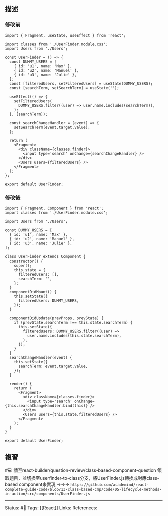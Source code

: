 

## 描述

### 修改前

```
import { Fragment, useState, useEffect } from 'react';

import classes from './UserFinder.module.css';
import Users from './Users';

const UserFinder = () => {
  const DUMMY_USERS = [
    { id: 'u1', name: 'Max' },
    { id: 'u2', name: 'Manuel' },
    { id: 'u3', name: 'Julie' },
  ];
  const [filteredUsers, setFilteredUsers] = useState(DUMMY_USERS);
  const [searchTerm, setSearchTerm] = useState('');

  useEffect(() => {
    setFilteredUsers(
      DUMMY_USERS.filter((user) => user.name.includes(searchTerm)),
    );
  }, [searchTerm]);

  const searchChangeHandler = (event) => {
    setSearchTerm(event.target.value);
  };

  return (
    <Fragment>
      <div className={classes.finder}>
        <input type='search' onChange={searchChangeHandler} />
      </div>
      <Users users={filteredUsers} />
    </Fragment>
  );
};

export default UserFinder;
```


### 修改後

```
import { Fragment, Component } from 'react';
import classes from './UserFinder.module.css';

import Users from './Users';

const DUMMY_USERS = [
  { id: 'u1', name: 'Max' },
  { id: 'u2', name: 'Manuel' },
  { id: 'u3', name: 'Julie' },
];

class UserFinder extends Component {
  constructor() {
    super();
    this.state = {
      filteredUsers: [],
      searchTerm: '',
    };
  }
  componentDidMount() {
    this.setState({
      filteredUsers: DUMMY_USERS,
    });
  }

  componentDidUpdate(prevProps, prevState) {
    if (prevState.searchTerm !== this.state.searchTerm) {
      this.setState({
        filteredUsers: DUMMY_USERS.filter((user) =>
          user.name.includes(this.state.searchTerm),
        ),
      });
    }
  }
  searchChangeHandler(event) {
    this.setState({
      searchTerm: event.target.value,
    });
  }

  render() {
    return (
      <Fragment>
        <div className={classes.finder}>
          <input type='search' onChange={this.searchChangeHandler.bind(this)} />
        </div>
        <Users users={this.state.filteredUsers} />
      </Fragment>
    );
  }
}

export default UserFinder;
```


## 複習
#💻 請至react-builder/question-review/class-based-component-question 領取題目，並切換至userfinder-to-class分支，將UserFinder.js轉換成對應class-based component來實現 ->->-> `https://github.com/academind/react-complete-guide-code/blob/13-class-based-cmp/code/05-lifecycle-methods-in-action/src/components/UserFinder.js`
<!--SR:!2022-10-27,10,250-->

---
Status: #🌱 
Tags:
[[React]]
Links:
References: